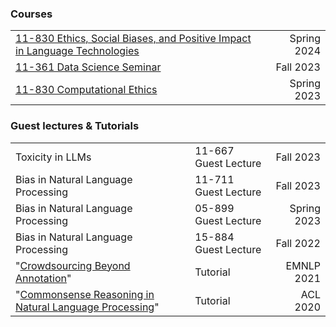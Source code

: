 ### Courses
||||
|-|-|-:|
|[11-830 Ethics, Social Biases, and Positive Impact in Language Technologies](http://maartensap.com/11830/Spring2024)||Spring 2024|
|[11-361 Data Science Seminar](https://mcds-cmu.github.io/11631/f23/)||Fall 2023|
| [11-830 Computational Ethics](http://maartensap.com/11-830-Spring2023/) | | Spring 2023 |

### Guest lectures & Tutorials
|                                                              |                      |             |
| ------------------------------------------------------------ | -------------------- | ----------: |
| Toxicity in LLMs                                             | 11-667 Guest Lecture |   Fall 2023 |
| Bias in Natural Language Processing                          | 11-711 Guest Lecture |   Fall 2023 |
| Bias in Natural Language Processing                          | 05-899 Guest Lecture | Spring 2023 |
| Bias in Natural Language Processing                          | 15-884 Guest Lecture |   Fall 2022 |
| "[Crowdsourcing Beyond Annotation](https://nlp-crowdsourcing.github.io/)" | Tutorial             |  EMNLP 2021 |
| "[Commonsense Reasoning in Natural Language Processing](./acl2020-commonsense/index.html)" | Tutorial             |    ACL 2020 |